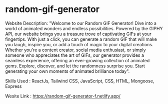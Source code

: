 # random-gif-generator

Website Description:
"Welcome to our Random GIF Generator! Dive into a world of animated wonders and endless possibilities. Powered by the GIPHY API, our website brings you a treasure trove of captivating GIFs at your fingertips. With just a click, you can generate a random GIF that will make you laugh, inspire you, or add a touch of magic to your digital creations. Whether you're a content creator, social media enthusiast, or simply someone who appreciates the art of GIFs, our generator provides a seamless experience, offering an ever-growing collection of animated gems. Explore, discover, and let the randomness surprise you. Start generating your own moments of animated brilliance today".

Skills Used : ReactJs, Tailwind CSS, JavaScript, CSS, HTML, Mongoose, Express

Wesite Link : https://random-gif-generator-f.netlify.app/
